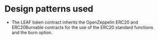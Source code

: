 # Design patterns used

* The LEAF token contract inherits the OpenZeppelin ERC20 and ERC20Burnable contracts for the use of the ERC20 standard functions and the burn option.
